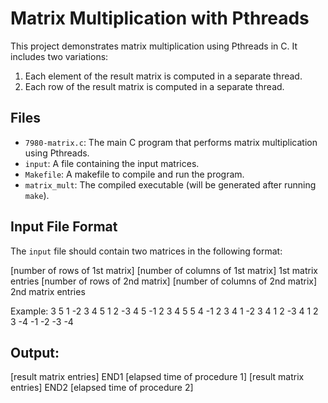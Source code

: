 # Matrix Multiplication with Pthreads

This project demonstrates matrix multiplication using Pthreads in C. It includes two variations:

1. Each element of the result matrix is computed in a separate thread.
2. Each row of the result matrix is computed in a separate thread.

## Files

- `7980-matrix.c`: The main C program that performs matrix multiplication using Pthreads.
- `input`: A file containing the input matrices.
- `Makefile`: A makefile to compile and run the program.
- `matrix_mult`: The compiled executable (will be generated after running `make`).

## Input File Format

The `input` file should contain two matrices in the following format:

[number of rows of 1st matrix] [number of columns of 1st matrix]
1st matrix entries
[number of rows of 2nd matrix] [number of columns of 2nd matrix]
2nd matrix entries

Example:
3 5
1 -2 3 4 5
1 2 -3 4 5
-1 2 3 4 5
5 4
-1 2 3 4
1 -2 3 4
1 2 -3 4
1 2 3 -4
-1 -2 -3 -4

## Output:

[result matrix entries]
END1 [elapsed time of procedure 1]
[result matrix entries]
END2 [elapsed time of procedure 2]
